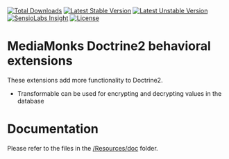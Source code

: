 [![Total Downloads](https://poser.pugx.org/mediamonks/rest-api-bundle/downloads)](https://packagist.org/packages/mediamonks/doctrine-extensions)
[![Latest Stable Version](https://poser.pugx.org/mediamonks/rest-api-bundle/v/stable)](https://packagist.org/packages/mediamonks/doctrine-extensions)
[![Latest Unstable Version](https://poser.pugx.org/mediamonks/rest-api-bundle/v/unstable)](https://packagist.org/packages/mediamonks/doctrine-extensions)
[![SensioLabs Insight](https://img.shields.io/sensiolabs/i/c42e43fd-9c7b-47e1-8264-3a98961e9236.svg)](https://insight.sensiolabs.com/projects/c69936a4-afbf-4889-8b15-cf041a056d43)
[![License](https://poser.pugx.org/mediamonks/rest-api-bundle/license)](https://packagist.org/packages/mediamonks/doctrine-extensions)

MediaMonks Doctrine2 behavioral extensions
==========================================

These extensions add more functionality to Doctrine2.

- Transformable can be used for encrypting and decrypting values in the database

Documentation
=============

Please refer to the files in the [/Resources/doc](/Resources/doc) folder.
